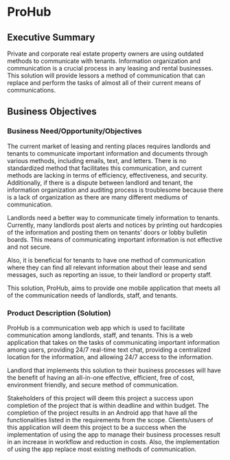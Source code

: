 # ProHub
## Executive Summary

Private and corporate real estate property owners are using outdated methods to communicate with tenants. Information organization and communication is a crucial process in any leasing and rental businesses. This solution will provide lessors a method of communication that can replace and perform the tasks of almost all of their current means of communications.
## Business Objectives
### Business Need/Opportunity/Objectives

The current market of leasing and renting places requires landlords and tenants to communicate important information and documents through various methods, including emails, text, and letters. There is no standardized method that facilitates this communication, and current methods are lacking in terms of efficiency, effectiveness, and security. Additionally, if there is a dispute between landlord and tenant, the information organization and auditing process is troublesome because there is a lack of organization as there are many different mediums of communication.

Landlords need a better way to communicate timely information to tenants. Currently, many landlords post alerts and notices by printing out hardcopies of the information and posting them on tenants’ doors or lobby bulletin boards. This means of communicating important information is not effective and not secure.

Also, it is beneficial for tenants to have one method of communication where they can find all relevant information about their lease and send messages, such as reporting an issue, to their landlord or property staff.

This solution, ProHub, aims to provide one mobile application that meets all of the communication needs of landlords, staff, and tenants.

### Product Description (Solution)
ProHub is a communication web app which is used to facilitate communication among landlords, staff, and tenants. This is a web application that takes on the tasks of communicating important information among users, providing 24/7 real-time text chat, providing a centralized location for the information, and allowing 24/7 access to the information.

Landlord that implements this solution to their business processes will have the benefit of having an all-in-one effective, efficient, free of cost, environment friendly, and secure method of communication.

Stakeholders of this project will deem this project a success upon completion of the project that is within deadline and within budget. The completion of the project results in an Android app that have all the functionalities listed in the requirements from the scope. Clients/users of this application will deem this project to be a success when the implementation of using the app to manage their business processes result in an increase in workflow and reduction in costs. Also, the implementation of using the app replace most existing methods of communication.
